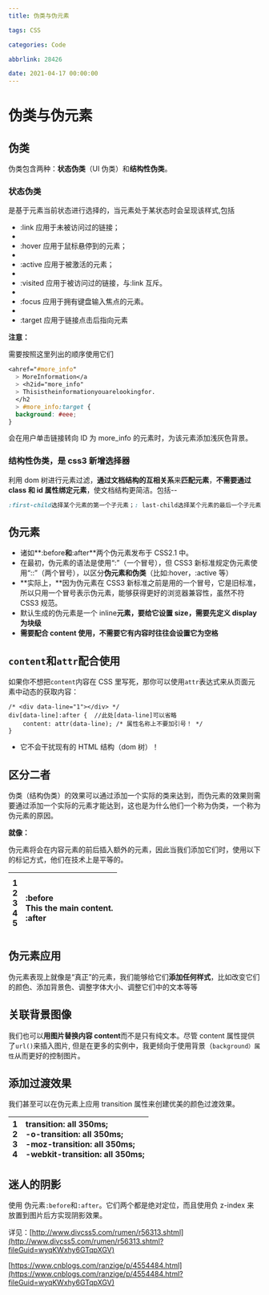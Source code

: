 ```yaml
---
title: 伪类与伪元素

tags: CSS

categories: Code

abbrlink: 28426

date: 2021-04-17 00:00:00
---
```



# 伪类与伪元素

## 伪类

伪类包含两种：**状态伪类**（UI 伪类）和**结构性伪类**。
<!-- more -->

### 状态伪类

是基于元素当前状态进行选择的，当元素处于某状态时会呈现该样式,包括

- :link 应用于未被访问过的链接；
-
- :hover 应用于鼠标悬停到的元素；
-
- :active 应用于被激活的元素；
-
- :visited 应用于被访问过的链接，与:link 互斥。
-
- :focus 应用于拥有键盘输入焦点的元素。
-
- :target 应用于链接点击后指向元素

**注意：**

需要按照这里列出的顺序使用它们

```css
<ahref="#more_info"
  > MoreInformation</a
  > <h2id="more_info"
  > Thisistheinformationyouarelookingfor.
  </h2
  > #more_info:target {
  background: #eee;
}
```

会在用户单击链接转向 ID 为 more_info 的元素时，为该元素添加浅灰色背景。

###

### 结构性伪类，是 css3 新增选择器

利用 dom 树进行元素过滤，**通过文档结构的互相关系**来**匹配元素**，**不需要通过 class 和 id 属性绑定元素**，使文档结构更简洁。包括--

```css
:first-child选择某个元素的第一个子元素；: last-child选择某个元素的最后一个子元素；;
```

## 伪元素

- 诸如**:before**和**:after**两个伪元素发布于 CSS2.1 中。
- 在最初，伪元素的语法是使用“:”（一个冒号），但 CSS3 新标准规定伪元素使用“::”（两个冒号），以区分**伪元素和伪类**（比如:hover，:active 等）
- **实际上，**因为伪元素在 CSS3 新标准之前是用的一个冒号，它是旧标准，所以只用一个冒号表示伪元素，能够获得更好的浏览器兼容性，虽然不符 CSS3 规范。
- 默认生成的伪元素是一个 inline**元素，要给它设置 size，需要先定义 display 为块级**
- **需要配合 content 使用，不需要它有内容时往往会设置它为空格**

## `content`和`attr`配合使用

如果你不想把`content`内容在 CSS 里写死，那你可以使用`attr`表达式来从页面元素中动态的获取内容：

```plain
/* <div data-line="1"></div> */
div[data-line]:after {  //此处[data-line]可以省略
	content: attr(data-line); /* 属性名称上不要加引号！ */
}
```

- 它不会干扰现有的 HTML 结构（dom 树）！

## 区分二者

伪类（结构伪类）的效果可以通过添加一个实际的类来达到，而伪元素的效果则需要通过添加一个实际的元素才能达到，这也是为什么他们一个称为伪类，一个称为伪元素的原因。

**就像：**

伪元素将会在内容元素的前后插入额外的元素，因此当我们添加它们时，使用以下的标记方式，他们在技术上是平等的。

| 1<br>2<br>3<br>4<br>5 | <p><br><span>:before</span><br>This the main content.<br><span>:after</span><br></p> |
| :-------------------- | :----------------------------------------------------------------------------------- |

## 伪元素应用

伪元素表现上就像是“真正”的元素，我们能够给它们**添加任何样式**，比如改变它们的颜色、添加背景色、调整字体大小、调整它们中的文本等等

## 关联背景图像

我们也可以**用图片替换内容 content**而不是只有纯文本。尽管 content 属性提供了`url()`来插入图片, 但是在更多的实例中，我更倾向于使用背景（`background）属性`从而更好的控制图片。

## 添加过渡效果

我们甚至可以在伪元素上应用 transition 属性来创建优美的颜色过渡效果。

| 1<br>2<br>3<br>4 | transition: all 350ms;<br>-o-transition: all 350ms;<br>-moz-transition: all 350ms;<br>-webkit-transition: all 350ms; |
| :--------------- | :------------------------------------------------------------------------------------------------------------------- |

## 迷人的阴影

使用 伪元素`:before`和`:after`。它们两个都是绝对定位，而且使用负 z-index 来放置到图片后方实现阴影效果。

详见：[http://www.divcss5.com/rumen/r56313.shtml](http://www.divcss5.com/rumen/r56313.shtml?fileGuid=wyqKWxhy6GTqpXGV)

[https://www.cnblogs.com/ranzige/p/4554484.html](https://www.cnblogs.com/ranzige/p/4554484.html?fileGuid=wyqKWxhy6GTqpXGV)
